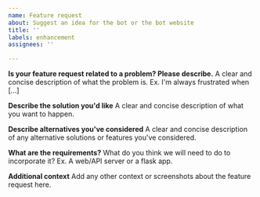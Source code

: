```yaml
---
name: Feature request
about: Suggest an idea for the bot or the bot website
title: ''
labels: enhancement
assignees: ''

---
```


**Is your feature request related to a problem? Please describe.**
A clear and concise description of what the problem is. Ex. I'm always frustrated when [...]

**Describe the solution you'd like**
A clear and concise description of what you want to happen.

**Describe alternatives you've considered**
A clear and concise description of any alternative solutions or features you've considered.

**What are the requirements?**
What do you think we will need to do to incorporate it? Ex. A web/API server or a flask app.

**Additional context**
Add any other context or screenshots about the feature request here.
